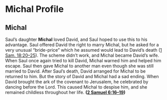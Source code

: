 # Michal Profile

## Michal

Saul’s daughter **Michal** loved David, and Saul hoped to use this to his advantage. Saul offered David the right to marry Michal, but he asked for a very unusual “bride-price” which he assumed would lead to David’s death ([1 Sam. 18:20–25](https://www.esv.org/1+Samuel+18%3A20%E2%80%9325/)). The scheme didn’t work, and Michal became David’s wife. When Saul once again tried to kill David, Michal warned him and helped him escape. Saul then gave Michal to another man even though she was still married to David. After Saul’s death, David arranged for Michal to be returned to him. But the story of David and Michal had a sad ending. When David brought the ark of the covenant to Jerusalem, he celebrated by dancing before the Lord. This caused Michal to despise him, and she remained childless throughout her life. **([2 Samuel 6:16–19](https://www.esv.org/2+Samuel+6%3A16%E2%80%9319/))**

